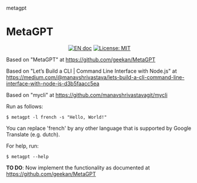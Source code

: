 metagpt
# MetaGPT

<p align="center">
<a href="README.md"><img src="https://img.shields.io/badge/document-English-blue.svg" alt="EN doc"></a>
<a href="https://opensource.org/licenses/MIT"><img src="https://img.shields.io/badge/License-MIT-yellow.svg" alt="License: MIT"></a>
</p>

Based on "MetaGPT" at https://github.com/geekan/MetaGPT

Based on "Let’s Build a CLI | Command Line Interface with Node.js" at https://medium.com/@manavshrivastava/lets-build-a-cli-command-line-interface-with-node-js-d3b5faacc5ea

Based on "mycli" at https://github.com/manavshrivastavagit/mycli

Run as follows:

```
$ metagpt -l french -s "Hello, World!"
```

You can replace 'french' by any other language that is supported by Google Translate (e.g. dutch).

For help, run:

```
$ metagpt --help
```

**TO DO**: Now implement the functionality as documented at https://github.com/geekan/MetaGPT
